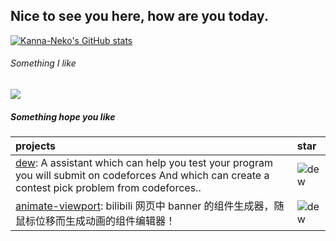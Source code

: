 Nice to see you here, how are you today.
---


[![Kanna-Neko's GitHub stats](https://github-readme-stats.vercel.app/api?username=Kanna-Neko&count_private=true&include_all_commits=true)](https://github.com/anuraghazra/github-readme-stats)

###### Something I like
![](https://github.com/Kanna-Neko/cf-stats/blob/main/output/light_card.svg)
---

##### Something hope you like

|projects|star|
|:---|:---|
|[dew](https://github.com/Kanna-Neko/dew): A assistant which can help you test your program you will submit on codeforces And which can create a contest pick problem from codeforces..|![dew](https://img.shields.io/github/stars/Kanna-Neko/dew)|
|[animate-viewport](https://github.com/Kanna-Neko/animate-viewport): bilibili 网页中 banner 的组件生成器，随鼠标位移而生成动画的组件编辑器！|![dew](https://img.shields.io/github/stars/Kanna-Neko/animate-viewport)|
